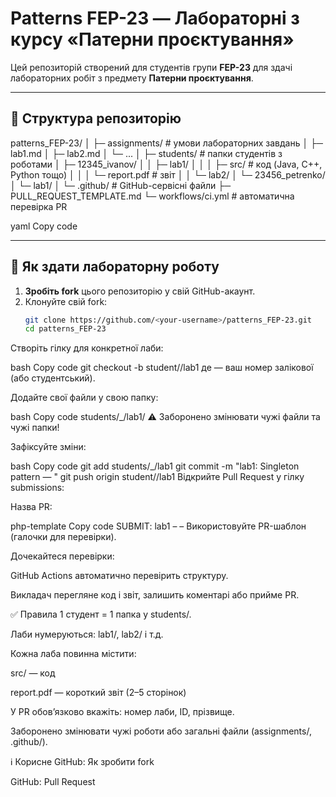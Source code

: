 # Patterns FEP-23 — Лабораторні з курсу «Патерни проєктування»

Цей репозиторій створений для студентів групи **FEP-23** для здачі лабораторних робіт з предмету **Патерни проєктування**.

---

## 📂 Структура репозиторію
patterns_FEP-23/
│
├─ assignments/ # умови лабораторних завдань
│ ├─ lab1.md
│ ├─ lab2.md
│ └─ ...
│
├─ students/ # папки студентів з роботами
│ ├─ 12345_ivanov/
│ │ ├─ lab1/
│ │ │ ├─ src/ # код (Java, C++, Python тощо)
│ │ │ └─ report.pdf # звіт
│ │ └─ lab2/
│ └─ 23456_petrenko/
│ └─ lab1/
│
└─ .github/ # GitHub-сервісні файли
├─ PULL_REQUEST_TEMPLATE.md
└─ workflows/ci.yml # автоматична перевірка PR

yaml
Copy code

---

## 🚀 Як здати лабораторну роботу

1. **Зробіть fork** цього репозиторію у свій GitHub-акаунт.  
2. Клонуйте свій fork:
   ```bash
   git clone https://github.com/<your-username>/patterns_FEP-23.git
   cd patterns_FEP-23
Створіть гілку для конкретної лаби:

bash
Copy code
git checkout -b student/<id>/lab1
де <id> — ваш номер залікової (або студентський).

Додайте свої файли у свою папку:

bash
Copy code
students/<id>_<lastname>/lab1/
⚠️ Заборонено змінювати чужі файли та чужі папки!

Зафіксуйте зміни:

bash
Copy code
git add students/<id>_<lastname>/lab1
git commit -m "lab1: Singleton pattern — <id> <lastname>"
git push origin student/<id>/lab1
Відкрийте Pull Request у гілку submissions:

Назва PR:

php-template
Copy code
SUBMIT: lab1 – <id> – <lastname>
Використовуйте PR-шаблон (галочки для перевірки).

Дочекайтеся перевірки:

GitHub Actions автоматично перевірить структуру.

Викладач перегляне код і звіт, залишить коментарі або прийме PR.

✅ Правила
1 студент = 1 папка у students/.

Лаби нумеруються: lab1/, lab2/ і т.д.

Кожна лаба повинна містити:

src/ — код

report.pdf — короткий звіт (2–5 сторінок)

У PR обов’язково вкажіть: номер лаби, ID, прізвище.

Заборонено змінювати чужі роботи або загальні файли (assignments/, .github/).

ℹ️ Корисне
GitHub: Як зробити fork

GitHub: Pull Request
